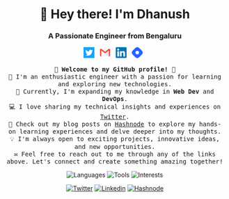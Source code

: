 <h1 align="center">👋 Hey there! I'm Dhanush</h1>
<h3 align="center">A Passionate Engineer from Bengaluru</h3>

<p align="center">
  <a href="https://twitter.com/dhanuks26" target="_blank"><img src="images/twitter.png" alt="Twitter" width="25"></a>&nbsp;&nbsp;
  <a href="mailto:dhanushks001@gmail.com"><img src="images/gmail.png" alt="Gmail" width="25"></a>&nbsp;&nbsp;
   <a href="https://www.linkedin.com/in/dhanush-k-s-a5720a1b9/"><img src="images/linkedin.png" alt="Linkedin" width="25"></a>&nbsp;&nbsp;
  <a href="https://dhanushks.hashnode.dev/"><img src="images/hashnode.png" alt="Hashnode" width="25"></a>&nbsp;&nbsp;
</p>

<p align="center">
  <samp>
    <b>🌟 Welcome to my GitHub profile! 🌟</b><br>
    🚀 I'm an enthusiastic engineer with a passion for learning and exploring new technologies.<br>
    🌱 Currently, I'm expanding my knowledge in <b>Web Dev</b> and <b>DevOps</b>.<br>
    💻 I love sharing my technical insights and experiences on <a href="https://twitter.com/dhanuks26" target="_blank">Twitter</a>.<br>
    📝 Check out my blog posts on <a href="https://dhanushks.hashnode.dev/" target="_blank">Hashnode</a> to explore my hands-on learning experiences and delve             deeper into my thoughts.<br>
    💡 I'm always open to exciting projects, innovative ideas, and new opportunities.<br>
    ✉️ Feel free to reach out to me through any of the links above. Let's connect and create something amazing together! 
  </samp>
</p>

<p align="center">
  <img src="https://img.shields.io/badge/Languages-HTML,%20CSS,%20JavaScript,%20React,%20Java,%20Python-%23F7DF1E?style=for-the-badge&logoColor=black&labelColor=%23444444" alt="Languages">
   <img src="https://img.shields.io/badge/Tools-AWS,%20Docker,%20Kubernetes,%20Terraform-%23FF9900?style=for-the-badge&logo=amazon-           aws&logoColor=white&labelColor=%23444444" alt="Tools">
  <img src="https://img.shields.io/badge/Interests-DevOps%20|%20Web%20Dev-%235363E5?style=for-the-badge&labelColor=%23444444" alt="Interests">
</p>

<p align="center">
  <a href="https://twitter.com/dhanuks26"><img src="https://img.shields.io/twitter/follow/dhanuks26?style=social" alt="Twitter"></a>
   <a href="https://www.linkedin.com/in/dhanush-k-s-a5720a1b9/"><img src="https://img.shields.io/badge/Linkedin-Follow-blue" alt="Linkedin"></a>
  <a href="https://dhanushks.hashnode.dev/"><img src="https://img.shields.io/badge/Hashnode-Follow-blue" alt="Hashnode"></a>
</p>
